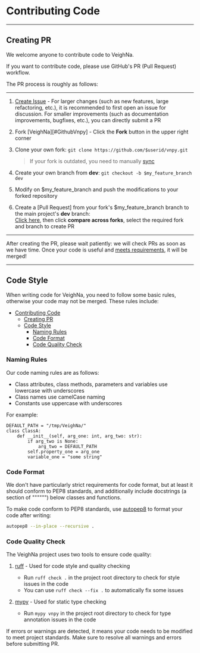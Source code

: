 # Contributing Code

---

## Creating PR
We welcome anyone to contribute code to VeighNa.

If you want to contribute code, please use GitHub's PR (Pull Request) workflow.

The PR process is roughly as follows:

---
1. [Create Issue][CreateIssue] - For larger changes (such as new features, large refactoring, etc.), it is recommended to first open an issue for discussion. For smaller improvements (such as documentation improvements, bugfixes, etc.), you can directly submit a PR

2. Fork [VeighNa][#GithubVnpy] - Click the **Fork** button in the upper right corner

3. Clone your own fork: ```git clone https://github.com/$userid/vnpy.git```
	
	> If your fork is outdated, you need to manually [sync][GithubDocForSync]
	
4. Create your own branch from **dev**: ```git checkout -b $my_feature_branch dev```

5. Modify on $my_feature_branch and push the modifications to your forked repository

6. Create a [Pull Request] from your fork's $my_feature_branch branch to the main project's **dev** branch:  
 [Click here][CreatePR], then click **compare across forks**, select the required fork and branch to create PR

---

After creating the PR, please wait patiently: we will check PRs as soon as we have time. Once your code is useful and [meets requirements](#code-style), it will be merged!

---

## Code Style
When writing code for VeighNa, you need to follow some basic rules, otherwise your code may not be merged.
These rules include:
- [Contributing Code](#contributing-code)
  - [Creating PR](#creating-pr)
  - [Code Style](#code-style)
    - [Naming Rules](#naming-rules)
    - [Code Format](#code-format)
    - [Code Quality Check](#code-quality-check)

### Naming Rules
Our code naming rules are as follows:

* Class attributes, class methods, parameters and variables use lowercase with underscores
* Class names use camelCase naming
* Constants use uppercase with underscores

For example:
```python3
DEFAULT_PATH = "/tmp/VeighNa/"
class ClassA:
    def __init__(self, arg_one: int, arg_two: str):
        if arg_two is None:
            arg_two = DEFAULT_PATH
        self.property_one = arg_one
        variable_one = "some string"
```

### Code Format
We don't have particularly strict requirements for code format, but at least it should conform to PEP8 standards, and additionally include docstrings (a section of """""") below classes and functions.

To make code conform to PEP8 standards, use [autopep8](https://github.com/hhatto/autopep8) to format your code after writing:  
```bash
autopep8 --in-place --recursive . 
```

### Code Quality Check
The VeighNa project uses two tools to ensure code quality:

1. [ruff](https://github.com/astral-sh/ruff) - Used for code style and quality checking
   - Run ```ruff check .``` in the project root directory to check for style issues in the code
   - You can use ```ruff check --fix .``` to automatically fix some issues

2. [mypy](https://github.com/python/mypy) - Used for static type checking
   - Run ```mypy vnpy``` in the project root directory to check for type annotation issues in the code

If errors or warnings are detected, it means your code needs to be modified to meet project standards. Make sure to resolve all warnings and errors before submitting PR.

[GithubVnpy]:https://github.com/vnpy/vnpy
[GithubDocForSync]:https://help.github.com/articles/syncing-a-fork/
[CreateIssue]:https://github.com/vnpy/vnpy/issues/new
[CreatePR]:https://github.com/vnpy/vnpy/compare?expand=1
